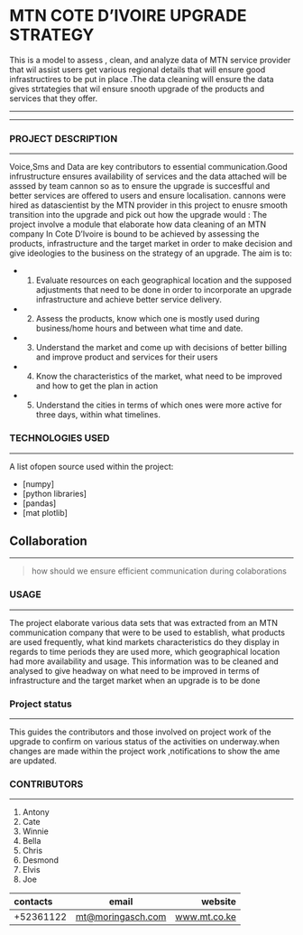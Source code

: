 

# MTN COTE D’IVOIRE UPGRADE STRATEGY

 This is a model to  assess , clean, and analyze  data of MTN service provider that wil assist users get various regional details that will ensure good infrastructires to be put  in place .The data cleaning will ensure the data gives strtategies that wil ensure snooth upgrade of the products and services that they offer.
 
-------------------------------------------------------------------------------------------------------
-------------------------------------------------------------------------------------------------------
 
### PROJECT DESCRIPTION
***
Voice,Sms and Data are key contributors to essential communication.Good infrustructure  ensures availability  of services and the data  attached will be asssed by team cannon so as to ensure the upgrade is succesfful and better services are offered to users and  ensure localisation.
cannons were hired as datascientist by the MTN  provider in this project to enusre smooth transition into the upgrade and pick out how the upgrade would  :
The project involve a module that elaborate how data cleaning of an MTN company In Cote D’Ivoire  is bound to be achieved by assessing  the products, infrastructure and the target market in order to make decision and give ideologies to the business on the strategy of an upgrade.
The aim is to:
* 1. Evaluate resources on each geographical location and the supposed adjustments that need to be done in order to incorporate an upgrade infrastructure and achieve   better service delivery.
* 2. Assess the products, know which one is mostly used during business/home hours and between what time and date.
* 3. Understand the market and come up with decisions of better billing and improve product and services for their users
* 4. Know the characteristics of the market, what need to be improved and how to get the plan in action
* 5. Understand the cities in terms of which ones were more active for three days, within what timelines.



### TECHNOLOGIES USED
***
A list ofopen source  used within the project:
 * [numpy]
 * [python libraries]
 * [pandas]
 * [mat plotlib]
  

## Collaboration
***
>how should we ensure efficient communication during colaborations


### USAGE
***
The project elaborate various data sets that was extracted from an MTN communication company that were to be used to establish, what products are used frequently, what kind markets characteristics do they display in regards to time periods they are used more, which geographical location had more availability and usage. This information was to be cleaned and analysed to give headway on what need to be improved in terms of infrastructure and the target market when an upgrade is to be done

### Project status
***
This guides the contributors and those involved on project work of the upgrade to confirm on various status of the activities on underway.when changes are made within the project work ,notifications to show the ame are updated.
  
### CONTRIBUTORS
***
1. Antony
2. Cate
3. Winnie
4. Bella
5. Chris
6. Desmond
7. Elvis
8. Joe

| contacts | email | website |
|:--------------|:-------------:|--------------:|
| +52361122 | mt@moringasch.com | www.mt.co.ke |






 

